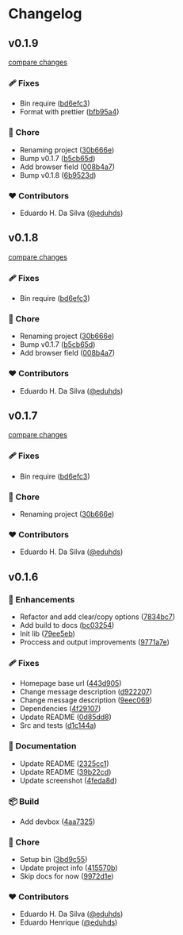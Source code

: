 # Changelog


## v0.1.9

[compare changes](https://github.com/eduhds/typing-json/compare/v0.1.6...v0.1.9)

### 🩹 Fixes

- Bin require ([bd6efc3](https://github.com/eduhds/typing-json/commit/bd6efc3))
- Format with prettier ([bfb95a4](https://github.com/eduhds/typing-json/commit/bfb95a4))

### 🏡 Chore

- Renaming project ([30b666e](https://github.com/eduhds/typing-json/commit/30b666e))
- Bump v0.1.7 ([b5cb65d](https://github.com/eduhds/typing-json/commit/b5cb65d))
- Add browser field ([008b4a7](https://github.com/eduhds/typing-json/commit/008b4a7))
- Bump v0.1.8 ([6b9523d](https://github.com/eduhds/typing-json/commit/6b9523d))

### ❤️ Contributors

- Eduardo H. Da Silva ([@eduhds](http://github.com/eduhds))

## v0.1.8

[compare changes](https://github.com/eduhds/typing-json/compare/v0.1.6...v0.1.8)

### 🩹 Fixes

- Bin require ([bd6efc3](https://github.com/eduhds/typing-json/commit/bd6efc3))

### 🏡 Chore

- Renaming project ([30b666e](https://github.com/eduhds/typing-json/commit/30b666e))
- Bump v0.1.7 ([b5cb65d](https://github.com/eduhds/typing-json/commit/b5cb65d))
- Add browser field ([008b4a7](https://github.com/eduhds/typing-json/commit/008b4a7))

### ❤️ Contributors

- Eduardo H. Da Silva ([@eduhds](http://github.com/eduhds))

## v0.1.7

[compare changes](https://github.com/eduhds/typing-json/compare/v0.1.6...v0.1.7)

### 🩹 Fixes

- Bin require ([bd6efc3](https://github.com/eduhds/typing-json/commit/bd6efc3))

### 🏡 Chore

- Renaming project ([30b666e](https://github.com/eduhds/typing-json/commit/30b666e))

### ❤️ Contributors

- Eduardo H. Da Silva ([@eduhds](http://github.com/eduhds))

## v0.1.6


### 🚀 Enhancements

- Refactor and add clear/copy options ([7834bc7](https://github.com/eduhds/json-to-types/commit/7834bc7))
- Add build to docs ([bc03254](https://github.com/eduhds/json-to-types/commit/bc03254))
- Init lib ([79ee5eb](https://github.com/eduhds/json-to-types/commit/79ee5eb))
- Proccess and output improvements ([9771a7e](https://github.com/eduhds/json-to-types/commit/9771a7e))

### 🩹 Fixes

- Homepage base url ([443d905](https://github.com/eduhds/json-to-types/commit/443d905))
- Change message description ([d922207](https://github.com/eduhds/json-to-types/commit/d922207))
- Change message description ([9eec069](https://github.com/eduhds/json-to-types/commit/9eec069))
- Dependencies ([4f29107](https://github.com/eduhds/json-to-types/commit/4f29107))
- Update README ([0d85dd8](https://github.com/eduhds/json-to-types/commit/0d85dd8))
- Src and tests ([d1c144a](https://github.com/eduhds/json-to-types/commit/d1c144a))

### 📖 Documentation

- Update README ([2325cc1](https://github.com/eduhds/json-to-types/commit/2325cc1))
- Update README ([39b22cd](https://github.com/eduhds/json-to-types/commit/39b22cd))
- Update screenshot ([4feda8d](https://github.com/eduhds/json-to-types/commit/4feda8d))

### 📦 Build

- Add devbox ([4aa7325](https://github.com/eduhds/json-to-types/commit/4aa7325))

### 🏡 Chore

- Setup bin ([3bd9c55](https://github.com/eduhds/json-to-types/commit/3bd9c55))
- Update project info ([415570b](https://github.com/eduhds/json-to-types/commit/415570b))
- Skip docs for now ([9972d1e](https://github.com/eduhds/json-to-types/commit/9972d1e))

### ❤️ Contributors

- Eduardo H. Da Silva ([@eduhds](http://github.com/eduhds))
- Eduardo Henrique ([@eduhds](http://github.com/eduhds))

